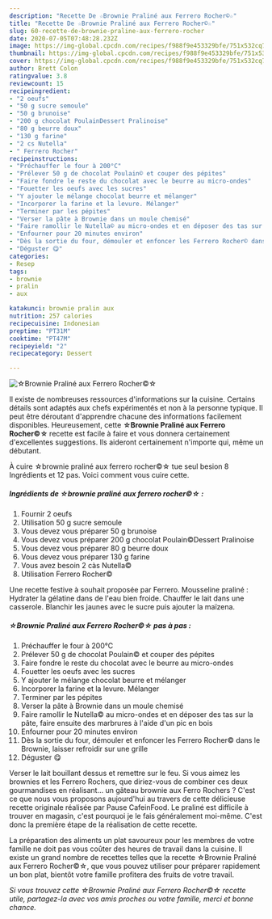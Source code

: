 ```yaml
---
description: "Recette De ☆Brownie Praliné aux Ferrero Rocher©☆"
title: "Recette De ☆Brownie Praliné aux Ferrero Rocher©☆"
slug: 60-recette-de-brownie-praline-aux-ferrero-rocher
date: 2020-07-05T07:48:28.232Z
image: https://img-global.cpcdn.com/recipes/f988f9e453329bfe/751x532cq70/☆brownie-praline-aux-ferrero-rocher☆-photo-principale-de-la-recette.jpg
thumbnail: https://img-global.cpcdn.com/recipes/f988f9e453329bfe/751x532cq70/☆brownie-praline-aux-ferrero-rocher☆-photo-principale-de-la-recette.jpg
cover: https://img-global.cpcdn.com/recipes/f988f9e453329bfe/751x532cq70/☆brownie-praline-aux-ferrero-rocher☆-photo-principale-de-la-recette.jpg
author: Brett Colon
ratingvalue: 3.8
reviewcount: 15
recipeingredient:
- "2 oeufs"
- "50 g sucre semoule"
- "50 g brunoise"
- "200 g chocolat PoulainDessert Pralinoise"
- "80 g beurre doux"
- "130 g farine"
- "2 cs Nutella"
- " Ferrero Rocher"
recipeinstructions:
- "Préchauffer le four à 200°C"
- "Prélever 50 g de chocolat Poulain© et couper des pépites"
- "Faire fondre le reste du chocolat avec le beurre au micro-ondes"
- "Fouetter les oeufs avec les sucres"
- "Y ajouter le mélange chocolat beurre et mélanger"
- "Incorporer la farine et la levure. Mélanger"
- "Terminer par les pépites"
- "Verser la pâte à Brownie dans un moule chemisé"
- "Faire ramollir le Nutella© au micro-ondes et en déposer des tas sur la pâte, faire ensuite des marbrures à l&#39;aide d&#39;un pic en bois"
- "Enfourner pour 20 minutes environ"
- "Dès la sortie du four, démouler et enfoncer les Ferrero Rocher© dans le Brownie, laisser refroidir sur une grille"
- "Déguster 😋"
categories:
- Resep
tags:
- brownie
- pralin
- aux

katakunci: brownie pralin aux 
nutrition: 257 calories
recipecuisine: Indonesian
preptime: "PT31M"
cooktime: "PT47M"
recipeyield: "2"
recipecategory: Dessert

---
```



![☆Brownie Praliné aux Ferrero Rocher©☆](https://img-global.cpcdn.com/recipes/f988f9e453329bfe/751x532cq70/☆brownie-praline-aux-ferrero-rocher☆-photo-principale-de-la-recette.jpg)

Il existe de nombreuses ressources d'informations sur la cuisine. Certains détails sont adaptés aux chefs expérimentés et non à la personne typique. Il peut être déroutant d'apprendre chacune des informations facilement disponibles. Heureusement, cette <strong> ☆Brownie Praliné aux Ferrero Rocher©☆ </strong> recette est facile à faire et vous donnera certainement d'excellentes suggestions. Ils aideront certainement n'importe qui, même un débutant.

<!--inarticleads1-->

À cuire ☆brownie praliné aux ferrero rocher©☆ tue seul besion 8 Ingrédients et 12 pas. Voici comment vous cuire cette.

##### Ingrédients de ☆brownie praliné aux ferrero rocher©☆ :

1. Fournir 2 oeufs
1. Utilisation 50 g sucre semoule
1. Vous devez vous préparer 50 g brunoise
1. Vous devez vous préparer 200 g chocolat Poulain©Dessert Pralinoise
1. Vous devez vous préparer 80 g beurre doux
1. Vous devez vous préparer 130 g farine
1. Vous avez besoin 2 càs Nutella©
1. Utilisation  Ferrero Rocher©


Une recette festive à souhait proposée par Ferrero. Mousseline praliné : Hydrater la gélatine dans de l&#39;eau bien froide. Chauffer le lait dans une casserole. Blanchir les jaunes avec le sucre puis ajouter la maïzena. 

<!--inarticleads2-->

##### ☆Brownie Praliné aux Ferrero Rocher©☆ pas à pas :

1. Préchauffer le four à 200°C
1. Prélever 50 g de chocolat Poulain© et couper des pépites
1. Faire fondre le reste du chocolat avec le beurre au micro-ondes
1. Fouetter les oeufs avec les sucres
1. Y ajouter le mélange chocolat beurre et mélanger
1. Incorporer la farine et la levure. Mélanger
1. Terminer par les pépites
1. Verser la pâte à Brownie dans un moule chemisé
1. Faire ramollir le Nutella© au micro-ondes et en déposer des tas sur la pâte, faire ensuite des marbrures à l&#39;aide d&#39;un pic en bois
1. Enfourner pour 20 minutes environ
1. Dès la sortie du four, démouler et enfoncer les Ferrero Rocher© dans le Brownie, laisser refroidir sur une grille
1. Déguster 😋


Verser le lait bouillant dessus et remettre sur le feu. Si vous aimez les brownies et les Ferrero Rochers, que diriez-vous de combiner ces deux gourmandises en réalisant… un gâteau brownie aux Ferro Rochers ? C&#39;est ce que nous vous proposons aujourd&#39;hui au travers de cette délicieuse recette originale réalisée par Pause CafeinFood. Le praliné est difficile à trouver en magasin, c&#39;est pourquoi je le fais généralement moi-même. C&#39;est donc la première étape de la réalisation de cette recette. 

<!--inarticleads1-->

<p>
La préparation des aliments un plat savoureux pour les membres de votre famille ne doit pas vous coûter des heures de travail dans la cuisine. Il existe un grand nombre de recettes telles que la recette ☆Brownie Praliné aux Ferrero Rocher©☆, que vous pouvez utiliser pour préparer rapidement un bon plat, bientôt votre famille profitera des fruits de votre travail.
</p>

<p>
<i>Si vous trouvez cette ☆Brownie Praliné aux Ferrero Rocher©☆ recette utile, partagez-la avec vos amis proches ou votre famille, merci et bonne chance.</i>
</p>
